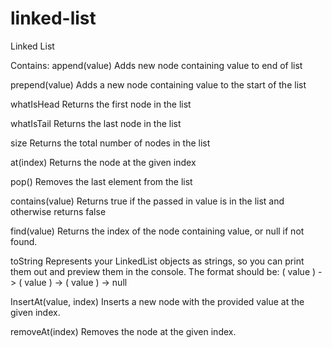 # linked-list
Linked List

Contains:
append(value)
Adds new node containing value to end of list

prepend(value)
Adds a new node containing value to the start of the list

whatIsHead 
Returns the first node in the list

whatIsTail 
Returns the last node in the list 

size
Returns the total number of nodes in the list

at(index)
Returns the node at the given index 

pop()
Removes the last element from the list

contains(value)
Returns true if the passed in value is in the list and otherwise returns false

find(value) 
Returns the index of the node containing value, or null if not found.

toString
Represents your LinkedList objects as strings, so you can print them out and preview them in the console.
The format should be: ( value ) -> ( value ) -> ( value ) -> null

InsertAt(value, index) 
Inserts a new node with the provided value at the given index.

removeAt(index) 
Removes the node at the given index.